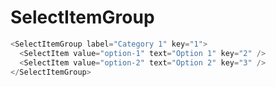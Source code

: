# SelectItemGroup

```javascript
<SelectItemGroup label="Category 1" key="1">
  <SelectItem value="option-1" text="Option 1" key="2" />
  <SelectItem value="option-2" text="Option 2" key="3" />
</SelectItemGroup>
```
